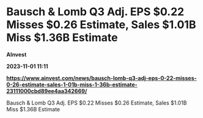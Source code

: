 # Bausch & Lomb Q3 Adj. EPS $0.22 Misses $0.26 Estimate, Sales $1.01B Miss $1.36B Estimate
**AInvest**

**2023-11-01 11:11**

**https://www.ainvest.com/news/bausch-lomb-q3-adj-eps-0-22-misses-0-26-estimate-sales-1-01b-miss-1-36b-estimate-23111000cbd89ee4aa342669/**

Bausch & Lomb Q3 Adj. EPS $0.22 Misses $0.26 Estimate, Sales $1.01B Miss $1.36B Estimate